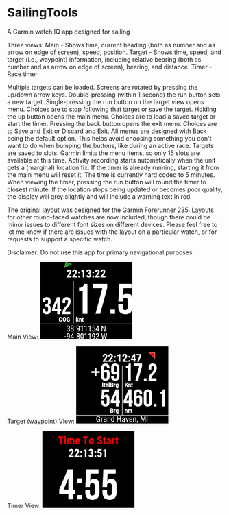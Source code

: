 # SailingTools
A Garmin watch IQ app designed for sailing

Three views:
Main - Shows time, current heading (both as number and as arrow on edge of screen), speed, position.
Target - Shows time, speed, and target (i.e., waypoint) information, including relative bearing (both as number and as arrow on edge of screen), bearing, and distance.
Timer - Race timer

Multiple targets can be loaded. Screens are rotated by pressing the up/down arrow keys.
Double-pressing (within 1 second) the run button sets a new target.
Single-pressing the run button on the target view opens menu. Choices are to stop following that target or save the target.
Holding the up button opens the main menu. Choices are to load a saved target or start the timer. 
Pressing the back button opens the exit menu. Choices are to Save and Exit or Discard and Exit.
All menus are designed with Back being the default option. This helps avoid choosing something you don't want to do when bumping the buttons, like during an active race.
Targets are saved to slots. Garmin limits the menu items, so only 15 slots are available at this time.
Activity recording starts automatically when the unit gets a (marginal) location fix.
If the timer is already running, starting it from the main menu will reset it. The time is currently hard coded to 5 minutes.
When viewing the timer, pressing the run button will round the timer to closest minute.
If the location stops being updated or becomes poor quality, the display will grey slightly and will include a warning text in red.

The original layout was designed for the Garmin Forerunner 235.  Layouts for other round-faced watches are now included, though there could be minor issues to different font sizes on different devices.  Please feel free to let me know if there are issues with the layout on a particular watch, or for requests to support a specific watch.

Disclaimer: Do not use this app for primary navigational purposes.

Main View:
![Main View](https://github.com/pintail105/SailingTools/raw/master/img/mainView.png?raw=true "Main View")

Target (waypoint) View:
![Target View](https://github.com/pintail105/SailingTools/raw/master/img/targetView.png?raw=true "Target (waypoint) View")

Timer View:
![Timer View](https://github.com/pintail105/SailingTools/raw/master/img/timerView.png?raw=true "Timer View")